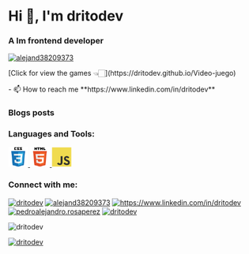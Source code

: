<h1 align="start">Hi 👋, I'm dritodev</h1>
<h3 align="start">A Im frontend developer</h3>

<p align="left"> <a href="https://twitter.com/alejand38209373" target="blank"><img src="https://img.shields.io/twitter/follow/alejand38209373?logo=twitter&style=for-the-badge" alt="alejand38209373" /></a> </p>

<p align="srt">[Click for view the games 👈🏻](https://dritodev.github.io/Video-juego)
</p>
- 📫 How to reach me **https://www.linkedin.com/in/dritodev**




### Blogs posts
<!-- BLOG-POST-LIST:START -->
<!-- BLOG-POST-LIST:END -->


<h3 align="left">Languages and Tools:</h3>
<p align="left"> <a href="https://www.w3schools.com/css/" target="_blank" rel="noreferrer"> <img src="https://raw.githubusercontent.com/devicons/devicon/master/icons/css3/css3-original-wordmark.svg" alt="css3" width="40" height="40"/> </a> <a href="https://www.w3.org/html/" target="_blank" rel="noreferrer"> <img src="https://raw.githubusercontent.com/devicons/devicon/master/icons/html5/html5-original-wordmark.svg" alt="html5" width="40" height="40"/> </a> <a href="https://developer.mozilla.org/en-US/docs/Web/JavaScript" target="_blank" rel="noreferrer"> <img src="https://raw.githubusercontent.com/devicons/devicon/master/icons/javascript/javascript-original.svg" alt="javascript" width="40" height="40"/> </a> </p>

<h3 align="left">Connect with me:</h3>
<p align="left">
<a href="https://dev.to/dritodev" target="blank"><img align="center" src="https://raw.githubusercontent.com/rahuldkjain/github-profile-readme-generator/master/src/images/icons/Social/devto.svg" alt="dritodev" height="30" width="40" /></a>
<a href="https://twitter.com/alejand38209373" target="blank"><img align="center" src="https://raw.githubusercontent.com/rahuldkjain/github-profile-readme-generator/master/src/images/icons/Social/twitter.svg" alt="alejand38209373" height="30" width="40" /></a>
<a href="https://linkedin.com/in/https://www.linkedin.com/in/dritodev" target="blank"><img align="center" src="https://raw.githubusercontent.com/rahuldkjain/github-profile-readme-generator/master/src/images/icons/Social/linked-in-alt.svg" alt="https://www.linkedin.com/in/dritodev" height="30" width="40" /></a>
<a href="https://fb.com/pedroalejandro.rosaperez" target="blank"><img align="center" src="https://raw.githubusercontent.com/rahuldkjain/github-profile-readme-generator/master/src/images/icons/Social/facebook.svg" alt="pedroalejandro.rosaperez" height="30" width="40" /></a>
<a href="https://discord.gg/dritodev" target="blank"><img align="center" src="https://raw.githubusercontent.com/rahuldkjain/github-profile-readme-generator/master/src/images/icons/Social/discord.svg" alt="dritodev" height="30" width="40" /></a>
</p>

<p align="left"> <img src="https://komarev.com/ghpvc/?username=dritodev&label=Profile%20views&color=0e75b6&style=flat" alt="dritodev" /> </p>
<p align="left"> <a href="https://github.com/ryo-ma/github-profile-trophy"><img src="https://github-profile-trophy.vercel.app/?username=dritodev" alt="dritodev" /></a> </p>
<a href=""></a>
